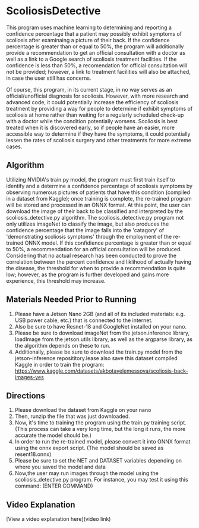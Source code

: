 # ScoliosisDetective

This program uses machine learning to determining and reporting a confidence percentage that a patient may possibly exhibit symptoms of scoliosis after examinaing a picture of their back. If the confidence percentage is greater than or equal to 50%, the program will additionally provide a recommendation to get an official consultation with a doctor as well as a link to a Google search of scoliosis treatment facilities. If the confidence is less than 50%, a recomendation for official consultation will not be provided; however, a link to treatment facilities will also be attached, in case the user still has concerns.

Of course, this program, in its current stage, in no way serves as an official/unofficial diagnosis for scoliosis. However, with more research and advanced code, it could potentially increase the efficiency of scoliosis treatment by providing a way for people to determine if exhibit symptoms of scoliosis at home rather than waiting for a regularly scheduled check-up with a doctor while the condition potentially worsens. Scoliosis is best treated when it is discovered early, so if people have an easier, more accessible way to determine if they have the symptoms, it could potentially lessen the rates of scoliosis surgery and other treatments for more extreme cases.

## Algorithm

Utilizing NVIDIA's train.py model, the program must first train itself to identify and a determine a confidence percentage of scoliosis symptoms by observing numerous pictures of patients that have this condition (compiled in a dataset from Kaggle); once training is complete, the re-trained program will be stored and processed in an ONNX format. At this point, the user can download the image of their back to be classified and interpreted by the scoliosis_detective.py algorithm. The scoliosis_detective.py program not only utilizes imageNet to classify the image, but also produces the confidence percentage that the image falls into the 'catagory' of 'demonstrating scoliosis symptoms' through the employment of the re-trained ONNX model. If this confidience percentage is greater than or equal to 50%, a recommendation for an official consultation will be produced. Considering that no actual research has been conducted to prove the correlation between the percent confidence and liklihood of actually having the disease, the threshold for when to provide a recommendation is quite low; however, as the program is further developed and gains more experience, this threshold may increase.

## Materials Needed Prior to Running

1. Please have a Jetson Nano 2GB (and all of its included materials: e.g. USB power cable, etc.) that is connected to the internet.
2. Also be sure to have Resnet-18 and GoogleNet installed on your nano.
3. Please be sure to download imageNet from the jetson.inference library, loadImage from the jetson.utils library, as well as the argparse library, as the algorithm depends on these to run.
4. Additionally, please be sure to download the train.py model from the jetson-inference reposititory.lease also save this dataset compiled Kaggle in order to train the program: https://www.kaggle.com/datasets/akbotayelemessova/scoliosis-back-images-yes

## Directions

1. Please download the dataset from Kaggle on your nano
2. Then, runzip the file that was just downloaded.
3. Now, it's time to training the program using the train.py training script. (This process can take a very long time, but the long it runs, the more accurate the model should be.)
4. In order to run the re-trained model, please convert it into ONNX format using the onnx export script. (The model should be saved as resent18.onnx)
5. Please be sure to set the NET and DATASET variables depending on where you saved the model and data
6. Now,the user may run images through the model using the scoliosis_detective.py program. For instance, you may test it using this command: (ENTER COMMAND)

## Video Explanation

[View a video explanation here](video link)
